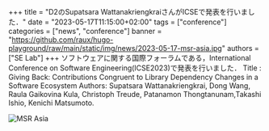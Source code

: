 +++
title = "D2のSupatsara WattanakriengkraiさんがICSEで発表を行いました．"
date = "2023-05-17T11:15:00+02:00"
tags = ["conference"]
categories = ["news", "conference"]
banner = "https://github.com/raux/hugo-playground/raw/main/static/img/news/2023-05-17-msr-asia.jpg"
authors = ["SE Lab"]
+++
ソフトウェアに関する国際フォーラムである，International Conference on Software Engineering(ICSE2023)で発表を行いました．
Title : Giving Back: Contributions Congruent to Library Dependency Changes in a Software Ecosystem
Authors: Supatsara Wattanakriengkrai, Dong Wang, Raula Gaikovina Kula, Christoph Treude, Patanamon Thongtanunam,Takashi Ishio, Kenichi Matsumoto.

![MSR Asia](https://github.com/raux/hugo-playground/raw/main/static/img/news/2023-05-17-msr-asia.jpg)
